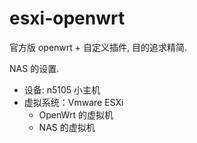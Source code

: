 # esxi-openwrt
官方版 openwrt + 自定义插件, 目的追求精简.

NAS 的设置.

- 设备: n5105 小主机
- 虚拟系统：Vmware ESXi
  - OpenWrt 的虚拟机
  - NAS 的虚拟机